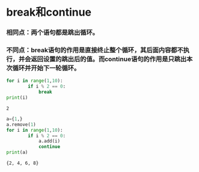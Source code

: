 # break和continue

### 相同点：两个语句都是跳出循环。

### 不同点：break语句的作用是直接终止整个循环，其后面内容都不执行，并会返回设置的跳出后的值。而continue语句的作用是只跳出本次循环并开始下一轮循环。


```python
for i in range(1,10):
        if i % 2 == 0:
            break
print(i)

```

    2
    


```python
a={1,}
a.remove(1)
for i in range(1,10):
        if i % 2 == 0:
            a.add(i)            
            continue
print(a)
```

    {2, 4, 6, 8}
    


```python

```
